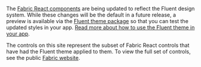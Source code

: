 The [Fabric React components](https://developer.microsoft.com/en-us/fabric#/components) are being updated to reflect the Fluent design system. While these changes will be the default in a future release, a preview is available via the [Fluent theme package](https://www.npmjs.com/package/@uifabric/fluent-theme) so that you can test the updated styles in your app. [Read more about how to use the Fluent theme in your app](#/controls/web/fluent-theme).

The controls on this site represent the subset of Fabric React controls that have had the Fluent theme applied to them. To view the full set of controls, see the public [Fabric website](http://uifabric.io).
